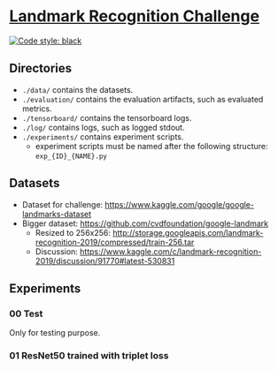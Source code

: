 # [Landmark Recognition Challenge](https://www.kaggle.com/c/landmark-recognition-2019)
[![Code style: black](https://img.shields.io/badge/code%20style-black-000000.svg)](https://github.com/python/black)

## Directories
- `./data/` contains the datasets.
- `./evaluation/` contains the evaluation artifacts, such as evaluated metrics.
- `./tensorboard/` contains the tensorboard logs.
- `./log/` contains logs, such as logged stdout.
- `./experiments/` contains experiment scripts.
    - experiment scripts must be named after the following structure: `exp_{ID}_{NAME}.py`

## Datasets
- Dataset for challenge: https://www.kaggle.com/google/google-landmarks-dataset
- Bigger dataset: https://github.com/cvdfoundation/google-landmark
    - Resized to 256x256: http://storage.googleapis.com/landmark-recognition-2019/compressed/train-256.tar
    - Discussion: https://www.kaggle.com/c/landmark-recognition-2019/discussion/91770#latest-530831

## Experiments
### 00 Test
Only for testing purpose.
### 01 ResNet50 trained with triplet loss

